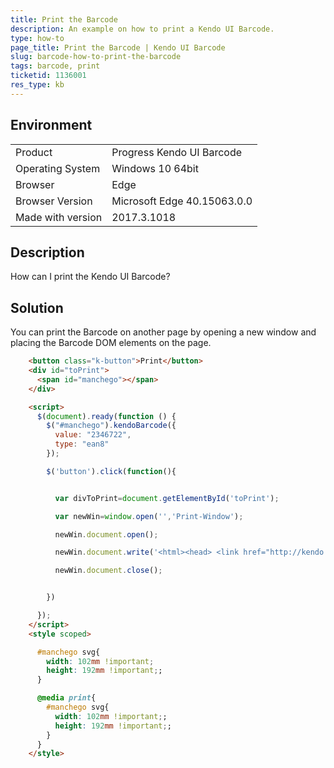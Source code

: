 ```yaml
---
title: Print the Barcode
description: An example on how to print a Kendo UI Barcode.
type: how-to
page_title: Print the Barcode | Kendo UI Barcode
slug: barcode-how-to-print-the-barcode
tags: barcode, print
ticketid: 1136001
res_type: kb
---
```


## Environment

<table>
 <tr>
  <td>Product</td>
  <td>Progress Kendo UI Barcode</td>
 </tr>
 <tr>
  <td>Operating System</td>
  <td>Windows 10 64bit</td>
 </tr>
 <tr>
  <td>Browser</td>
  <td>Edge</td>
 </tr>
 <tr>
  <td>Browser Version</td>
  <td>Microsoft Edge 40.15063.0.0</td>
 </tr> <tr>
  <td>Made with version</td>
  <td>2017.3.1018</td>
 </tr>
</table>


## Description

How can I print the Kendo UI Barcode?

## Solution

You can print the Barcode on another page by opening a new window and placing the Barcode DOM elements on the page.

```html
    <button class="k-button">Print</button>
    <div id="toPrint">
      <span id="manchego"></span>
    </div>

    <script>
      $(document).ready(function () {
        $("#manchego").kendoBarcode({
          value: "2346722",
          type: "ean8"            
        });

        $('button').click(function(){


          var divToPrint=document.getElementById('toPrint');

          var newWin=window.open('','Print-Window');

          newWin.document.open();

          newWin.document.write('<html><head> <link href="http://kendo.cdn.telerik.com/' + kendo.version + '/styles/kendo.common.min.css" rel="stylesheet" /></head>  <body onload="window.print()">'+divToPrint.innerHTML+'</body></html>');

          newWin.document.close();


        })

      });
    </script>
    <style scoped>

      #manchego svg{
        width: 102mm !important;
        height: 192mm !important;;
      }

      @media print{
        #manchego svg{
          width: 102mm !important;;
          height: 192mm !important;;
        }  
      }           
    </style>
```
